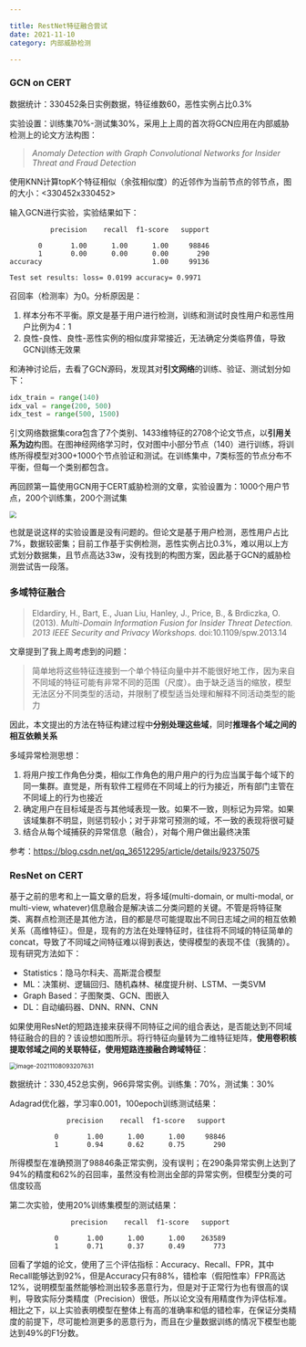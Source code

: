 ```yaml
---

title: RestNet特征融合尝试
date: 2021-11-10
category: 内部威胁检测

---
```




### GCN on CERT

数据统计：330452条日实例数据，特征维数60，恶性实例占比0.3%

实验设置：训练集70%-测试集30%，采用上上周的首次将GCN应用在内部威胁检测上的论文方法构图：

> *Anomaly Detection with Graph Convolutional Networks for Insider Threat and Fraud Detection*

使用KNN计算topK个特征相似（余弦相似度）的近邻作为当前节点的邻节点，图的大小：<330452x330452>

<!-- more -->

输入GCN进行实验，实验结果如下：

              precision    recall  f1-score   support
     
           0       1.00      1.00      1.00     98846
           1       0.00      0.00      0.00       290
    accuracy                           1.00     99136
     
    Test set results: loss= 0.0199 accuracy= 0.9971
召回率（检测率）为0。分析原因是：

1. 样本分布不平衡。原文是基于用户进行检测，训练和测试时良性用户和恶性用户比例为4：1
2. 良性-良性、良性-恶性实例的相似度非常接近，无法确定分类临界值，导致GCN训练无效果

和涛神讨论后，去看了GCN源码，发现其对**引文网络**的训练、验证、测试划分如下：

``` python
idx_train = range(140)
idx_val = range(200, 500)
idx_test = range(500, 1500)
```

引文网络数据集cora包含了7个类别、1433维特征的2708个论文节点，以**引用关系为边**构图。在图神经网络学习时，仅对图中小部分节点（140）进行训练，将训练所得模型对300+1000个节点验证和测试。在训练集中，7类标签的节点分布不平衡，但每一个类别都包含。

再回顾第一篇使用GCN用于CERT威胁检测的文章，实验设置为：1000个用户节点，200个训练集，200个测试集

<img src="https://cdn.jsdelivr.net/gh/juaran/juaran.github.io@image/typora/image-20211020202908693.png" style="zoom:75%;" />

也就是说这样的实验设置是没有问题的。但论文是基于用户检测，恶性用户占比7%，数据较密集；目前工作基于实例检测，恶性实例占比0.3%，难以用以上方式划分数据集，且节点高达33w，没有找到的构图方案，因此基于GCN的威胁检测尝试告一段落。

### 多域特征融合

> Eldardiry, H., Bart, E., Juan Liu, Hanley, J., Price, B., & Brdiczka, O. (2013). *Multi-Domain Information Fusion for Insider Threat Detection. 2013 IEEE Security and Privacy Workshops.*
> doi:10.1109/spw.2013.14

文章提到了我上周考虑到的问题：

> 简单地将这些特征连接到一个单个特征向量中并不能很好地工作，因为来自不同域的特征可能有非常不同的范围（尺度）。由于缺乏适当的缩放，模型无法区分不同类型的活动，并限制了模型适当处理和解释不同活动类型的能力

因此，本文提出的方法在特征构建过程中**分别处理这些域**，同时**推理各个域之间的相互依赖关系**

多域异常检测思想：

1. 将用户按工作角色分类，相似工作角色的用户用户的行为应当属于每个域下的同一集群。直觉是，所有软件工程师在不同域上的行为接近，所有部门主管在不同域上的行为也接近
2. 确定用户在目标域是否与其他域表现一致。如果不一致，则标记为异常。如果该域集群不明显，则惩罚较小；对于非常可预测的域，不一致的表现将很可疑
3. 结合从每个域捕获的异常信息（融合），对每个用户做出最终决策

参考：https://blog.csdn.net/qq_36512295/article/details/92375075

### ResNet on CERT

基于之前的思考和上一篇文章的启发，将多域(multi-domain, or multi-modal, or multi-view, whatever)信息融合是解决该二分类问题的关键。不管是将特征聚类、离群点检测还是其他方法，目的都是尽可能提取出不同日志域之间的相互依赖关系（高维特征）。但是，现有的方法在处理特征时，往往将不同域的特征简单的concat，导致了不同域之间特征难以得到表达，使得模型的表现不佳（我猜的）。现有研究方法如下：

* Statistics：隐马尔科夫、高斯混合模型
* ML：决策树、逻辑回归、随机森林、梯度提升树、LSTM、一类SVM
* Graph Based：子图聚类、GCN、图嵌入
* DL：自动编码器、DNN、RNN、CNN

如果使用ResNet的短路连接来获得不同特征之间的组合表达，是否能达到不同域特征融合的目的？该设想如图所示。将行特征向量转为二维特征矩阵，**使用卷积核提取邻域之间的关联特征，使用短路连接融合跨域特征**：

<img src="https://cdn.jsdelivr.net/gh/juaran/juaran.github.io@image/typora/image-20211108093207631.png" alt="image-20211108093207631" style="zoom:75%;" />

数据统计：330,452总实例，966异常实例。训练集：70%，测试集：30%

Adagrad优化器，学习率0.001，100epoch训练测试结果：

```
              precision    recall  f1-score   support
 
           0       1.00      1.00      1.00     98846
           1       0.94      0.62      0.75       290
```

所得模型在准确预测了98846条正常实例，没有误判；在290条异常实例上达到了94%的精度和62%的召回率，虽然没有检测出全部的异常实例，但模型分类的可信度较高

第二次实验，使用20%训练集模型的测试结果：

```
               precision    recall  f1-score   support
 
           0       1.00      1.00      1.00    263589
           1       0.71      0.37      0.49       773
```

回看了学姐的论文，使用了三个评估指标：Accuracy、Recall、FPR，其中Recall能够达到92%，但是Accuracy只有88%，错检率（假阳性率）FPR高达12%，说明模型虽然能够检测出较多恶意行为，但是对于正常行为也有很高的误判，导致实际分类精度（Precision）很低，所以论文没有用精度作为评估标准。相比之下，以上实验表明模型在整体上有高的准确率和低的错检率，在保证分类精度的前提下，尽可能检测更多的恶意行为，而且在少量数据训练的情况下模型也能达到49%的F1分数。

